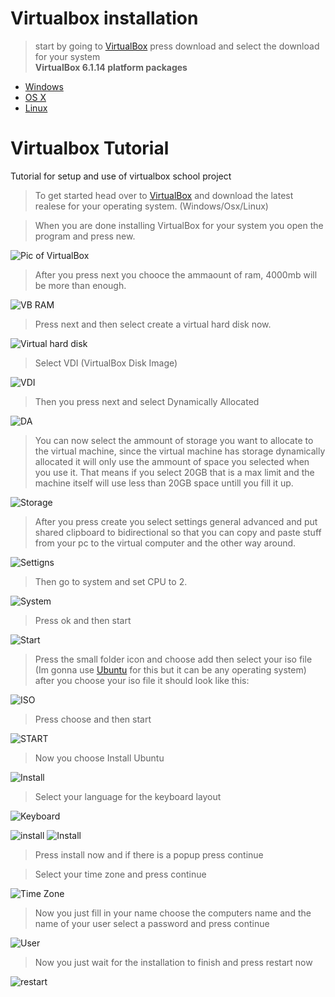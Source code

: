 # Virtualbox installation

> start by going to [VirtualBox](https://www.virtualbox.org/) press download and select the download for your system <br/> **VirtualBox 6.1.14 platform packages**
- [Windows](https://download.virtualbox.org/virtualbox/6.1.14/VirtualBox-6.1.14-140239-Win.exe) 
- [OS X](https://download.virtualbox.org/virtualbox/6.1.14/VirtualBox-6.1.14-140239-OSX.dmg)
- [Linux](https://www.virtualbox.org/wiki/Linux_Downloads)














# Virtualbox Tutorial
Tutorial for setup and use of virtualbox school project

> To get started head over to [VirtualBox](https://www.virtualbox.org/) and download the latest realese for your operating system. (Windows/Osx/Linux)

> When you are done installing VirtualBox for your system you open the program and press new.

![Pic of VirtualBox](https://i.loli.net/2020/09/10/tIZsHFq71EOkLd3.png)

> After you press next you chooce the ammaount of ram, 4000mb will be more than enough.

![VB RAM](https://i.loli.net/2020/09/10/BQ7l9yZh2gaV5nm.png)

> Press next and then select create a virtual hard disk now.

![Virtual hard disk](https://i.loli.net/2020/09/10/3suZI9JmH4W5jak.png)

> Select VDI (VirtualBox Disk Image)

![VDI](https://i.loli.net/2020/09/10/SAftseXnB2YIPNu.png)

> Then you press next and select Dynamically Allocated 

![DA](https://i.loli.net/2020/09/10/afqsyTt4NUkOG8r.png)

> You can now select the ammount of storage you want to allocate to the virtual machine, since the virtual machine has storage dynamically allocated it will only use the ammount of space you selected when you use it. That means if you select 20GB that is a max limit and the machine itself will use less than 20GB space untill you fill it up.

![Storage](https://i.loli.net/2020/09/10/6dWo8lSpw5eh9qr.png)

> After you press create you select settings general advanced and put shared clipboard to bidirectional so that you can copy and paste stuff from your pc to the virtual computer and the other way around.

![Settigns](https://i.loli.net/2020/09/10/r9HLdPuVUjaC3Mi.png)

> Then go to system and set CPU to 2.

![System](https://i.loli.net/2020/09/10/9IG3BEkTACDL7Sx.png)

> Press ok and then start

![Start](https://i.loli.net/2020/09/10/iCG7NBgklDoEcTm.png)

> Press the small folder icon and choose add then select your iso file (Im gonna use [Ubuntu](https://ubuntu.com/download/desktop) for this but it can be any operating system) 
after you choose your iso file it should look like this:

![ISO](https://i.loli.net/2020/09/10/9G7YJFk3yRcbtZ8.png)

> Press choose and then start

![START](https://i.loli.net/2020/09/10/JAYigfNw7Ga1tkq.png)

> Now you choose Install Ubuntu

![Install](https://i.loli.net/2020/09/10/DIJWrkS4Htj1iTm.png)

> Select your language for the keyboard layout

![Keyboard](https://i.loli.net/2020/09/10/wqUkP2RXfhmQogl.png)

![install](https://i.loli.net/2020/09/10/ix2yuYnlDBCH4VT.png)
![Install](https://i.loli.net/2020/09/10/mdj2no4F81rvhGR.png)

> Press install now and if there is a popup press continue

> Select your time zone and press continue

![Time Zone](https://i.loli.net/2020/09/10/PmAzTJWfcGuXr8i.png)

> Now you just fill in your name choose the computers name and the name of your user select a password and press continue

![User](https://i.loli.net/2020/09/10/yStVGCzmhgEHNPs.png)

> Now you just wait for the installation to finish and press restart now

![restart](https://i.loli.net/2020/09/10/fyTXh1FWI5uxCqd.png)

